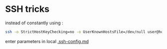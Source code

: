 # SSH tricks

instead of constantly using : 

```bash
ssh -o StrictHostKeyChecking=no -o UserKnownHostsFile=/dev/null user@host
```
enter parameters in local  [.ssh-config.md](https://github.com/smirnov-mi/tech/blob/main/ssh/.ssh-config.md)
